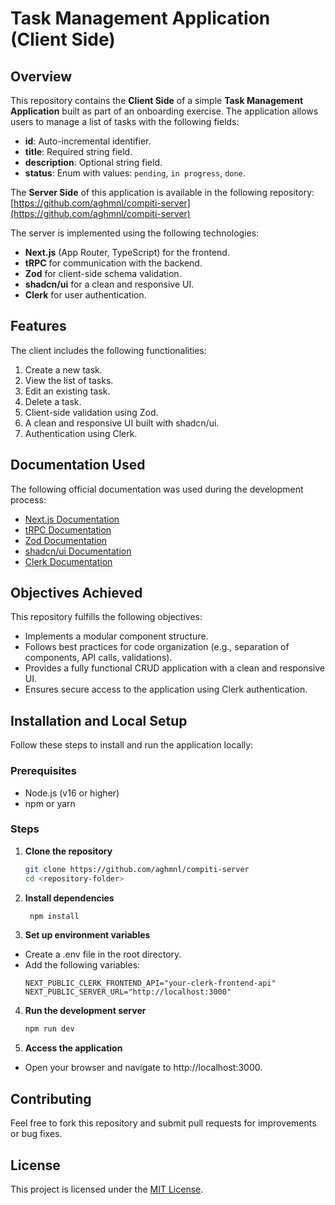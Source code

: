 # Task Management Application (Client Side)

## Overview

This repository contains the **Client Side** of a simple **Task Management Application** built as part of an onboarding exercise. The application allows users to manage a list of tasks with the following fields:

- **id**: Auto-incremental identifier.
- **title**: Required string field.
- **description**: Optional string field.
- **status**: Enum with values: `pending`, `in progress`, `done`.

The **Server Side** of this application is available in the following repository:  
[https://github.com/aghmnl/compiti-server](https://github.com/aghmnl/compiti-server)

The server is implemented using the following technologies:

- **Next.js** (App Router, TypeScript) for the frontend.
- **tRPC** for communication with the backend.
- **Zod** for client-side schema validation.
- **shadcn/ui** for a clean and responsive UI.
- **Clerk** for user authentication.

## Features

The client includes the following functionalities:

1. Create a new task.
2. View the list of tasks.
3. Edit an existing task.
4. Delete a task.
5. Client-side validation using Zod.
6. A clean and responsive UI built with shadcn/ui.
7. Authentication using Clerk.

## Documentation Used

The following official documentation was used during the development process:

- [Next.js Documentation](https://nextjs.org/docs)
- [tRPC Documentation](https://trpc.io/docs)
- [Zod Documentation](https://zod.dev)
- [shadcn/ui Documentation](https://ui.shadcn.com/docs)
- [Clerk Documentation](https://clerk.dev/docs)

## Objectives Achieved

This repository fulfills the following objectives:

- Implements a modular component structure.
- Follows best practices for code organization (e.g., separation of components, API calls, validations).
- Provides a fully functional CRUD application with a clean and responsive UI.
- Ensures secure access to the application using Clerk authentication.

## Installation and Local Setup

Follow these steps to install and run the application locally:

### Prerequisites

- Node.js (v16 or higher)
- npm or yarn

### Steps

1. **Clone the repository**

   ```bash
   git clone https://github.com/aghmnl/compiti-server
   cd <repository-folder>
   ```

2. **Install dependencies**

   ```bash
    npm install
   ```

3. **Set up environment variables**

- Create a .env file in the root directory.
- Add the following variables:
  ```
  NEXT_PUBLIC_CLERK_FRONTEND_API="your-clerk-frontend-api"
  NEXT_PUBLIC_SERVER_URL="http://localhost:3000"
  ```

4. **Run the development server**

   ```bash
   npm run dev
   ```

5. **Access the application**

- Open your browser and navigate to http://localhost:3000.

## Contributing

Feel free to fork this repository and submit pull requests for improvements or bug fixes.

## License

This project is licensed under the [MIT License](https://opensource.org/license/mit).
